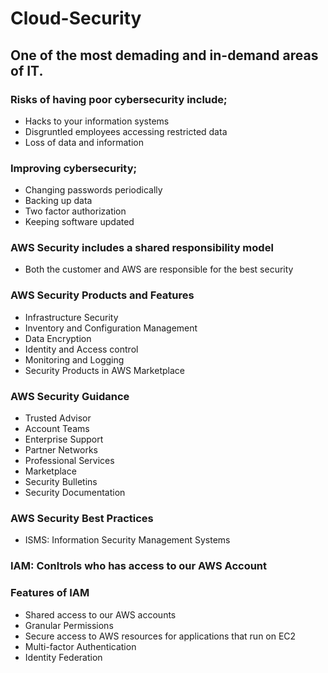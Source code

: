 # Cloud-Security

## One of the most demading and in-demand areas of IT.

### Risks of having poor cybersecurity include; 
- Hacks to your information systems
- Disgruntled employees accessing restricted data
- Loss of data and information

### Improving cybersecurity;
- Changing passwords periodically
- Backing up data
- Two factor authorization
- Keeping software updated

### AWS Security includes a shared responsibility model
- Both the customer and AWS are responsible for the best security

### AWS Security Products and Features
- Infrastructure Security 
- Inventory and Configuration Management 
- Data Encryption 
- Identity and Access control 
- Monitoring and Logging
- Security Products in AWS Marketplace

### AWS Security Guidance 
- Trusted Advisor 
- Account Teams 
- Enterprise Support
- Partner Networks
- Professional Services 
- Marketplace 
- Security Bulletins
- Security Documentation
 
### AWS Security Best Practices 
- ISMS: Information Security Management Systems 

### IAM: Conltrols who has access to our AWS Account

### Features of IAM
- Shared access to our AWS accounts
- Granular Permissions
- Secure access to AWS resources for applications that run on EC2
- Multi-factor Authentication 
- Identity Federation
